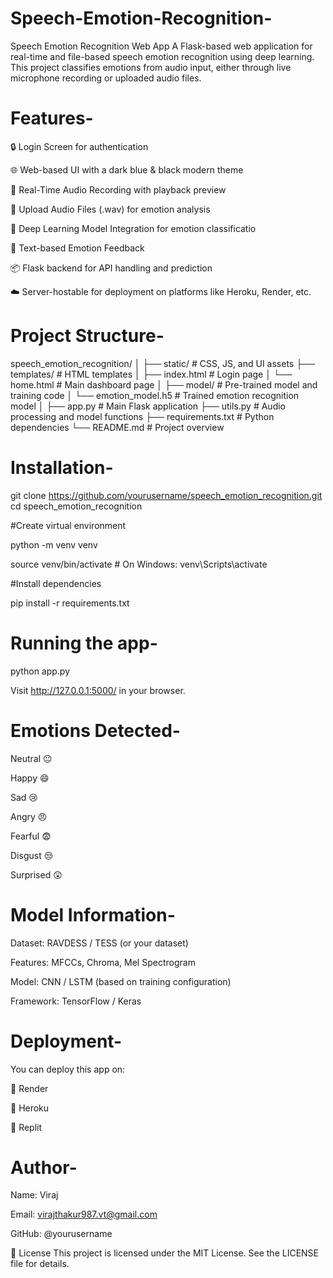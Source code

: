 # Speech-Emotion-Recognition-
Speech Emotion Recognition Web App
A Flask-based web application for real-time and file-based speech emotion recognition using deep learning. This project classifies emotions from audio input, either through live microphone recording or uploaded audio files.

# Features-

🔒 Login Screen for authentication

🌐 Web-based UI with a dark blue & black modern theme

🎤 Real-Time Audio Recording with playback preview

📁 Upload Audio Files (.wav) for emotion analysis

🧠 Deep Learning Model Integration for emotion classificatio

💬 Text-based Emotion Feedback

📦 Flask backend for API handling and prediction

☁️ Server-hostable for deployment on platforms like Heroku, Render, etc.

# Project Structure-

speech_emotion_recognition/
│
├── static/                  # CSS, JS, and UI assets
├── templates/               # HTML templates
│   ├── index.html           # Login page
│   └── home.html            # Main dashboard page
│
├── model/                   # Pre-trained model and training code
│   └── emotion_model.h5     # Trained emotion recognition model
│
├── app.py                   # Main Flask application
├── utils.py                 # Audio processing and model functions
├── requirements.txt         # Python dependencies
└── README.md                # Project overview

# Installation-
git clone https://github.com/yourusername/speech_emotion_recognition.git
cd speech_emotion_recognition

#Create virtual environment

python -m venv venv

source venv/bin/activate   # On Windows: venv\Scripts\activate

#Install dependencies

pip install -r requirements.txt

# Running the app-
python app.py

Visit http://127.0.0.1:5000/ in your browser.

# Emotions Detected-
Neutral 😐

Happy 😄

Sad 😢

Angry 😠

Fearful 😨

Disgust 😒

Surprised 😲

# Model Information-
Dataset: RAVDESS / TESS (or your dataset)

Features: MFCCs, Chroma, Mel Spectrogram

Model: CNN / LSTM (based on training configuration)

Framework: TensorFlow / Keras

# Deployment-
You can deploy this app on:

🔸 Render

🔸 Heroku

🔸 Replit

# Author-
Name: Viraj

Email: virajthakur987.vt@gmail.com

GitHub: @yourusername

📜 License
This project is licensed under the MIT License. See the LICENSE file for details.
